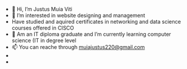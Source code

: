 - 👋 Hi, I’m Justus Muia Viti
- 👀 I’m interested in website designing and management
- Have studied and aquired certificates in networking and data science courses offered in CISCO
- 🌱 Am an IT diploma graduate and  I’m currently learning computer science (IT in degree level
- 📫 You can reache through muiajustus220@gmail.com
-  
- 

<!---
justus-IT/justus-IT is a ✨ special ✨ repository because its `README.md` (this file) appears on your GitHub profile.
You can click the Preview link to take a look at your changes.
--->
